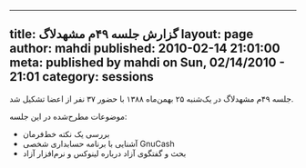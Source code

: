 ----------
title: گزارش جلسه ۴۹‌م مشهد‌لاگ
layout: page
author: mahdi
published: 2010-02-14 21:01:00
meta: published by mahdi on Sun, 02/14/2010 - 21:01
category: sessions
----------
جلسه ۴۹‌م مشهدلاگ در یک‌شنبه ۲۵ بهمن‌ماه ۱۳۸۸ با حضور ۳۷ نفر از اعضا تشکیل شد.


<!--more-->



موضوعات مطرح‌شده در این جلسه:

  * بررسی ‌یک نکته خط‌فرمان
  * آشنایی با برنامه حسابداری شخصی GnuCash
  * بحث و گفتگوی آزاد درباره لینوکس و نرم‌افزار آزاد
